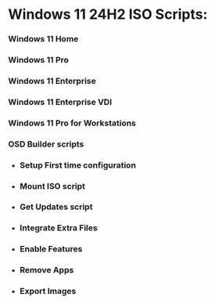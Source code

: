 # Windows 11 24H2 ISO Scripts:

### Windows 11 Home
### Windows 11 Pro
### Windows 11 Enterprise
### Windows 11 Enterprise VDI
### Windows 11 Pro for Workstations 

### OSD Builder scripts 

  - ### Setup First time configuration
  - ### Mount ISO script
  - ### Get Updates script
  - ### Integrate Extra Files
  - ### Enable Features
  - ### Remove Apps
  - ### Export Images
